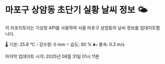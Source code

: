 
# 마포구 상암동 초단기 실황 날씨 정보 🌤️

이 리포지토리는 기상청 API를 사용하여 서울 마포구 상암동의 날씨 정보를 업데이트합니다. 

🌡️ 기온: 25.8 ℃
💧 강수량: 0 mm
💦 습도: 90 %
🌬️ 풍속: 0.3 m/s

마지막 업데이트 시각: 2025년 08월 31일 01시 11분    

